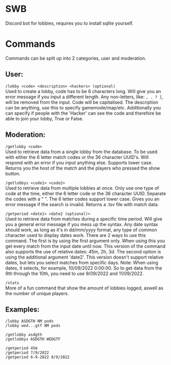 # SWB
Discord bot for lobbies, requires you to install sqlite yourself.

# Commands
Commands can be split up into 2 categories, user and moderation.
## User:
`/lobby <code> <description> <hackers> (optional)`<br>
Used to create a lobby, code has to be 6 characters long. Will give you an error message if you input a different length. Any non-letters, like: `, . ? ]`, will be removed from the input. Code will be capitalised. The description can be anything, use this to specify gamemode/map/etc. Additionally you can specify if people with the 'Hacker' can see the code and therefore be able to join your lobby, True or False.

## Moderation:
`/getlobby <code>`<br>
Used to retrieve data from a single lobby from the database. To be used with either the 6 letter match codes or the 36 character UUID's. Will respond with an error if you input anything else. Supports lower case.
Returns you the host of the match and the players who pressed the show button.

`/getlobbys <code1> <code2>`<br>
Used to retrieve data from multiple lobbies at once. Only use one type of code at the time, either the 6 letter code or the 36 character UUID. Separate the codes with a " ". The 6 letter codes support lower case. Gives you an error message if the search is invalid. Returns a .tsv file with match data.

`/getperiod <date1> <date2 (optional)>`<br>
Used to retrieve data from matches during a specific time period. Will give you a general error message if you mess up the syntax. Any date syntax should work, as long as it's in dd/mm/yyyy format, any type of common character used to display dates work.
There are 2 ways to use this command. The first is by using the first argument only. When using this you get every match from the input date until now. This version of the command also supports the use of relative dates: 45m, 2h, 3d.
The second option is using the additional argument 'date2'. This version doesn't support relative dates, but lets you select matches from specific days.
Note: When using dates, it selects, for example, 10/09/2022 0:00:00. So to get data from the 9th through the 10th, you need to use 9/09/2022 and 11/09/2022.

`/stats`<br>
More of a fun command that show the amount of lobbies logged, aswell as the number of unique players.

## Examples:
`/lobby ASDGTH NM pods`<br>
`/lobby wed...gtf NM pods`<br>

`/getlobby asdgth`<br>
`/getlobbys ASDGTH WEDGTF`<br>

`/getperiod 45m`<br>
`/getperiod 7/9/2022`<br>
`/getperiod 6-9-2022 8/9/2022`<br>
